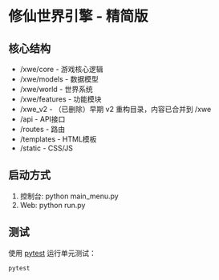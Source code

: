 # 修仙世界引擎 - 精简版

## 核心结构
- /xwe/core - 游戏核心逻辑
- /xwe/models - 数据模型
- /xwe/world - 世界系统  
- /xwe/features - 功能模块
- /xwe_v2 - （已删除）早期 v2 重构目录，内容已合并到 /xwe
- /api - API接口
- /routes - 路由
- /templates - HTML模板
- /static - CSS/JS

## 启动方式
1. 控制台: python main_menu.py
2. Web: python run.py

## 测试
使用 [pytest](https://docs.pytest.org/) 运行单元测试：

```bash
pytest
```

